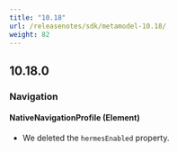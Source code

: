 ```yaml
---
title: "10.18"
url: /releasenotes/sdk/metamodel-10.18/
weight: 82
---
```


## 10.18.0

### Navigation

#### NativeNavigationProfile (Element)

* We deleted the `hermesEnabled` property. 
